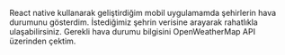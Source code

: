 React native kullanarak geliştirdiğim mobil uygulamamda şehirlerin hava durumunu gösterdim. İstediğimiz şehrin verisine arayarak rahatlıkla ulaşabilirsiniz. Gerekli hava durumu bilgisini OpenWeatherMap API üzerinden çektim.
